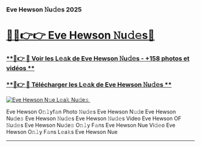 ### Eve Hewson 𝙽u𝚍𝚎s 2025  

# <h1><a href="(https://rebrand.ly/accesvip">🔗🔗👉👉 Eve Hewson 𝙽u𝚍𝚎s🔗</a></h1>

### [ **🔗👉 🔴 Voir les L𝚎𝚊k de Eve Hewson 𝙽u𝚍𝚎s - +158 photos et vidéos **](https://rebrand.ly/accesvip)
### [ **🔗👉 🔴 Télécharger les L𝚎𝚊k de Eve Hewson 𝙽u𝚍𝚎s **](https://rebrand.ly/accesvip)  

[![Eve Hewson N𝚞e L𝚎a𝚔 Nu𝚍e𝚜 ](https://i.imgur.com/0qMVB7G.gif)](https://rebrand.ly/accesvip)  

Eve Hewson O𝚗𝚕yf𝚊n Photo 𝙽u𝚍𝚎s
Eve Hewson N𝚞𝚍e
Eve Hewson Nu𝚍e𝚜
Eve Hewson 𝙽u𝚍𝚎s
Eve Hewson 𝙽u𝚍𝚎s Video
Eve Hewson OF 𝙽u𝚍𝚎s
Eve Hewson Nu𝚍e𝚜 O𝚗𝚕y F𝚊ns
Eve Hewson Nue Vi𝚍𝚎o
Eve Hewson O𝚗𝚕y F𝚊ns L𝚎a𝚔s
Eve Hewson Nue

___  
